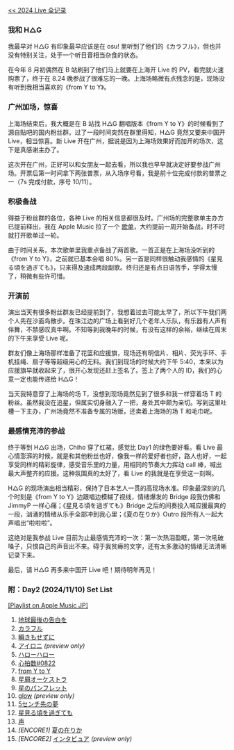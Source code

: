 [<< 2024 Live 全记录](/post/2024%20-nian-ge-lei-%20Live%20-ji-zhan-hui-can-zhan-ji-lu.html)

### 我和 H△G

我最早对 H△G 有印象最早应该是在 osu! 里听到了他们的《カラフル》，但也并没有特别关注，处于一个听日音相当杂食的状态。

在今年 8 月初偶然在 B 站刷到了他们马上就要在上海开 Live 的 PV，看完就火速购票了，终于在 8.24 晚参战了很难忘的一晚。上海场略微有点残念的是，现场没有听到我相当喜欢的《from Y to Y》。

### 广州加场，惊喜

上海场结束后，我大概是在 B 站找 H△G 翻唱版本《from Y to Y》的时候看到了源自贴吧的国内粉丝群。过了一段时间突然在群里得知，H△G 竟然又要来中国开 Live，相当惊喜。新 Live 开在广州，据说是因为上海场效果好而加开的场次，这下是真感谢主办了。

这次开在广州，正好可以和女朋友一起去看，所以我也早早就决定好要参战广州场。开票后第一时间拿下两张普票，从入场序号看，我是前十位完成付款的普票之一（7s 完成付款，序号 10/11）。

### 积极备战

得益于粉丝群的各位，各种 Live 的相关信息都很及时。广州场的完整歌单主办方已提前释出，我在 Apple Music 拉了一个 [歌单](https://music.apple.com/jp/playlist/hag-1st-live-in-guangzhou/pl.u-JPAZE6PsLjYXxxM)，大约提前一周开始备战，时不时就打开歌单过一轮。

由于时间关系，本次歌单里我重点备战了两首歌。一首正是在上海场没听到的《from Y to Y》，之前就已基本会唱 80%。另一首是同样很触动我感情的《星見る頃を過ぎても》，只来得及速成两段副歌。终归还是有点日语苦手，学得太慢了，稍微有些许可惜。

### 开演前

演出当天有很多粉丝群友已经提前到了，我想着过去可能太早了，所以下午我们两个人先在沙面岛散步。在珠江边的广场上看到好几个老年人乐队，有乐器有人声有伴舞，不禁感叹真牛啊。不知等到我晚年的时候，有没有这样的余裕，继续在周末的下午来享受 Live 呢。

群友们像上海场那样准备了花篮和应援旗，现场还有明信片、相片、荧光手环、手机挂绳、扇子等等超级用心的无料。我们到现场的时候大约下午 5:40，本来以为应援旗早就收起来了，很开心发现还赶上签名了。签上了两个人的 ID，我们的心意一定也能传递给 H△G！

当天我特意穿了上海场的场 T，没想到现场竟然见到了很多和我一样穿着场 T 的粉丝。虽然我没在追星，但属实切身融入了一把，身处其中颇为亲切。写到这里吐槽一下主办，广州场竟然不准备专属的场贩，还卖着上海场的场 T 和毛巾呢。

### 最感情充沛的参战

终于等到 H△G 出场，Chiho 穿了红裙，感觉比 Day1 的绿色要好看。看 Live 最心情澎湃的时候，就是和其他粉丝也好，像我一样的爱好者也好，路人也好，一起享受同样的精彩旋律，感受音乐里的力量，用相同的节奏大力挥动 call 棒，喊出最大声整齐的应援。这种氛围真的太好了，看 Live 的我就是在享受这一刻啊。

H△G 的现场演出相当精彩，保持了日本艺人一贯的高现场水准。印象最深刻的几个时刻是《from Y to Y》边跟唱边模糊了视线，情绪爆发的 Bridge 段我仿佛和 JimmyP 一样心痛；《星見る頃を過ぎても》Bridge 之后的间奏投入喊应援最爽的一段，汹涌的情绪从乐手全部冲到我心里；《夏の在りか》Outro 段所有人一起大声唱出“啦啦啦”。

这绝对是我参战 Live 目前为止最感情充沛的一次：第一次热泪盈眶，第一次吼破嗓子，只恨自己的声音出不来。碍于我贫瘠的文字，还有太多激动的情绪无法清晰记录下来。

最后，请 H△G 再多来中国开 Live 吧！期待明年再见！

### 附：Day2 (2024/11/10) Set List

[[Playlist on Apple Music JP]](https://music.apple.com/jp/playlist/hag-1st-live-in-guangzhou/pl.u-JPAZE6PsLjYXxxM)

1. [地球最後の告白を](https://music.apple.com/jp/song/%E5%9C%B0%E7%90%83%E6%9C%80%E5%BE%8C%E3%81%AE%E5%91%8A%E7%99%BD%E3%82%92/1442967185)
2. [カラフル](https://music.apple.com/jp/song/%E3%82%AB%E3%83%A9%E3%83%95%E3%83%AB-best-album-version/1637417568)
3. [瞬きもせずに](https://music.apple.com/jp/song/%E7%9E%AC%E3%81%8D%E3%82%82%E3%81%9B%E3%81%9A%E3%81%AB/1551761271)
4. [アイロニ](https://music.apple.com/jp/song/%E3%82%A2%E3%82%A4%E3%83%AD%E3%83%8B/1442967313) *(preview only)*
5. [ハローハロー](https://music.apple.com/jp/song/%E3%83%8F%E3%83%AD%E3%83%BC%E3%83%8F%E3%83%AD%E3%83%BC/1442967316)
6. [心拍数#0822](https://music.apple.com/jp/song/%E5%BF%83%E6%8B%8D%E6%95%B0-0822/1442967174)
7. [from Y to Y](https://music.apple.com/jp/song/from-y-to-y/1442967189)
8. [星屑オーケストラ](https://music.apple.com/jp/song/%E6%98%9F%E5%B1%91%E3%82%AA%E3%83%BC%E3%82%B1%E3%82%B9%E3%83%88%E3%83%A9/1442967323)
9. [星のパンフレット](https://music.apple.com/jp/song/%E6%98%9F%E3%81%AE%E3%83%91%E3%83%B3%E3%83%95%E3%83%AC%E3%83%83%E3%83%88/1257679496)
10. [glow](https://music.apple.com/jp/song/glow/1442967183) *(preview only)*
11. [5センチ先の夢](https://music.apple.com/jp/song/5%E3%82%BB%E3%83%B3%E3%83%81%E5%85%88%E3%81%AE%E5%A4%A2/1551761276)
12. [星見る頃を過ぎても](https://music.apple.com/jp/song/%E6%98%9F%E8%A6%8B%E3%82%8B%E9%A0%83%E3%82%92%E9%81%8E%E3%81%8E%E3%81%A6%E3%82%82-best-album-version/1637417566)
13. [声](https://music.apple.com/jp/song/%E5%A3%B0/1442967340)
14. *[ENCORE1]* [夏の在りか](https://music.apple.com/jp/song/%E5%A4%8F%E3%81%AE%E5%9C%A8%E3%82%8A%E3%81%8B/1341570980)
15. *[ENCORE2]* [インタビュア](https://music.apple.com/jp/song/%E3%82%A4%E3%83%B3%E3%82%BF%E3%83%93%E3%83%A5%E3%82%A2/1442967181) *(preview only)*